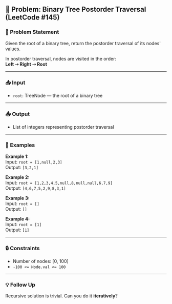 ## 🌳 Problem: Binary Tree Postorder Traversal (LeetCode #145)

### 📄 Problem Statement
Given the root of a binary tree, return the postorder traversal of its nodes' values.

In postorder traversal, nodes are visited in the order:  
**Left ➝ Right ➝ Root**

---

### 📥 Input
- `root`: TreeNode — the root of a binary tree

---

### 📤 Output
- List of integers representing postorder traversal

---

### 🧪 Examples

**Example 1:**  
Input: `root = [1,null,2,3]`  
Output: `[3,2,1]`

**Example 2:**  
Input: `root = [1,2,3,4,5,null,8,null,null,6,7,9]`  
Output: `[4,6,7,5,2,9,8,3,1]`

**Example 3:**  
Input: `root = []`  
Output: `[]`

**Example 4:**  
Input: `root = [1]`  
Output: `[1]`

---

### 🔒 Constraints
- Number of nodes: [0, 100]
- `-100 <= Node.val <= 100`

---

### 💡 Follow Up
Recursive solution is trivial. Can you do it **iteratively**?
